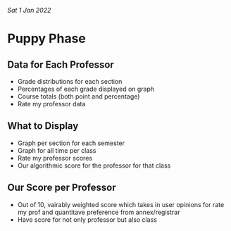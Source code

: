 _Sat 1 Jan 2022_

# Puppy Phase

## Data for Each Professor

- Grade distributions for each section
- Percentages of each grade displayed on graph
- Course totals (both point and percentage)
- Rate my professor data

## What to Display

- Graph per section for each semester
- Graph for all time per class
- Rate my professor scores
- Our algorithmic score for the professor for that class

## Our Score per Professor

- Out of 10, vairably weighted score which takes in user opinions for rate my prof and quantitave preference from annex/registrar
- Have score for not only professor but also class
